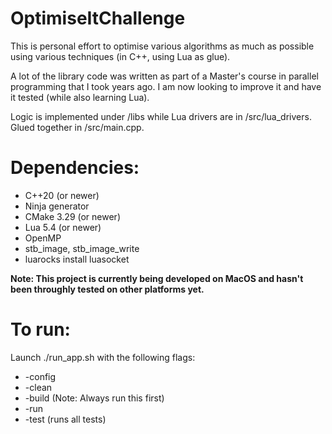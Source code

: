 # OptimiseItChallenge
This is personal effort to optimise various algorithms as much as possible using various techniques (in C++, using Lua as glue). 

A lot of the library code was written as part of a Master's course in parallel programming that I took years ago. I am now looking to improve it and have it tested (while also learning Lua).

Logic is implemented under /libs while Lua drivers are in /src/lua_drivers. Glued together in /src/main.cpp.

# Dependencies:
- C++20 (or newer)
- Ninja generator
- CMake 3.29 (or newer)
- Lua 5.4 (or newer)
- OpenMP
- stb_image, stb_image_write
- luarocks install luasocket

**Note: This project is currently being developed on MacOS and hasn't been throughly tested on other platforms yet.**

# To run:
Launch ./run_app.sh with the following flags:
- -config
- -clean
- -build (Note: Always run this first)
- -run
- -test (runs all tests)